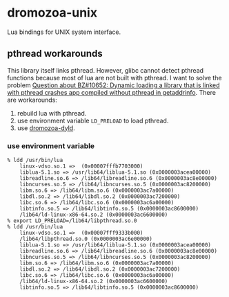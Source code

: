 # dromozoa-unix

Lua bindings for UNIX system interface.

## pthread workarounds

This library itself links pthread. However, glibc cannot detect pthread functions because most of lua are not built with pthread. I want to solve the problem [Question about BZ#10652: Dynamic loading a library that is linked with pthread crashes app compiled without pthread in getaddrinfo](https://sourceware.org/ml/libc-alpha/2012-10/msg00224.html). There are workarounds:

1. rebuild lua with pthread.
2. use environment variable `LD_PRELOAD` to load pthread.
3. use [dromozoa-dyld](https://github.com/dromozoa/dromozoa-dyld/).

### use environment variable

```
% ldd /usr/bin/lua
	linux-vdso.so.1 =>  (0x00007fffb7703000)
	liblua-5.1.so => /usr/lib64/liblua-5.1.so (0x0000003acea00000)
	libreadline.so.6 => /lib64/libreadline.so.6 (0x0000003ac8e00000)
	libncurses.so.5 => /lib64/libncurses.so.5 (0x0000003ac8200000)
	libm.so.6 => /lib64/libm.so.6 (0x0000003ac7a00000)
	libdl.so.2 => /lib64/libdl.so.2 (0x0000003ac7200000)
	libc.so.6 => /lib64/libc.so.6 (0x0000003ac6a00000)
	libtinfo.so.5 => /lib64/libtinfo.so.5 (0x0000003ac8600000)
	/lib64/ld-linux-x86-64.so.2 (0x0000003ac6600000)
% export LD_PRELOAD=/lib64/libpthread.so.0
% ldd /usr/bin/lua                        
	linux-vdso.so.1 =>  (0x00007fff9333b000)
	/lib64/libpthread.so.0 (0x0000003ac6e00000)
	liblua-5.1.so => /usr/lib64/liblua-5.1.so (0x0000003acea00000)
	libreadline.so.6 => /lib64/libreadline.so.6 (0x0000003ac8e00000)
	libncurses.so.5 => /lib64/libncurses.so.5 (0x0000003ac8200000)
	libm.so.6 => /lib64/libm.so.6 (0x0000003ac7a00000)
	libdl.so.2 => /lib64/libdl.so.2 (0x0000003ac7200000)
	libc.so.6 => /lib64/libc.so.6 (0x0000003ac6a00000)
	/lib64/ld-linux-x86-64.so.2 (0x0000003ac6600000)
	libtinfo.so.5 => /lib64/libtinfo.so.5 (0x0000003ac8600000)
```
